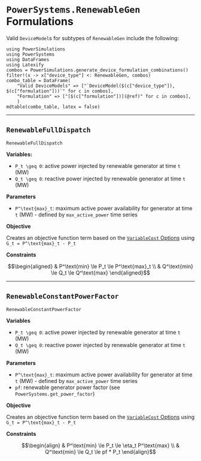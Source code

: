 # `PowerSystems.RenewableGen` Formulations

Valid `DeviceModel`s for subtypes of `RenewableGen` include the following:

```@eval
using PowerSimulations
using PowerSystems
using DataFrames
using Latexify
combos = PowerSimulations.generate_device_formulation_combinations()
filter!(x -> x["device_type"] <: RenewableGen, combos)
combo_table = DataFrame(
    "Valid DeviceModels" => ["`DeviceModel($(c["device_type"]), $(c["formulation"]))`" for c in combos],
    "Formulation" => ["[$(c["formulation"])](@ref)" for c in combos],
    )
mdtable(combo_table, latex = false)
```

---

## `RenewableFullDispatch`

```@docs
RenewableFullDispatch
```

**Variables:**

- ``P_t \geq 0``: active power injected by renewable generator at time ``t`` (MW)
- ``Q_t \geq 0``: reactive power injected by renewable generator at time ``t`` (MW)

**Parameters**

- ``P^\text{max}_t``: maximum active power availability for generator at time ``t`` (MW) - defined by `max_active_power` time series

**Objective**

Creates an objective function term based on the [`VariableCost` Options](@ref) using ``G_t = P^\text{max}_t - P_t``

**Constraints**

```math
\begin{aligned}
&  P^\text{min} \le P_t \le P^\text{max}_t \\
&  Q^\text{min} \le Q_t \le Q^\text{max}
\end{aligned}
```

---

## `RenewableConstantPowerFactor`

```@docs
RenewableConstantPowerFactor
```

**Variables**

- ``P_t \geq 0``: active power injected by renewable generator at time ``t`` (MW)
- ``Q_t \geq 0``: reactive power injected by renewable generator at time ``t`` (MW)

**Parameters**

- ``P^\text{max}_t``: maximum active power availability for generator at time ``t`` (MW) - defined by `max_active_power` time series
- ``pf``: renewable generator power factor (see `PowerSystems.get_power_factor`)

**Objective**

Creates an objective function term based on the [`VariableCost` Options](@ref) using ``G_t = P^\text{max}_t - P_t``

**Constraints**

```math
\begin{align}
&  P^\text{min} \le P_t \le \eta_t P^\text{max} \\
&  Q^\text{min} \le Q_t \le pf * P_t
\end{align}
```